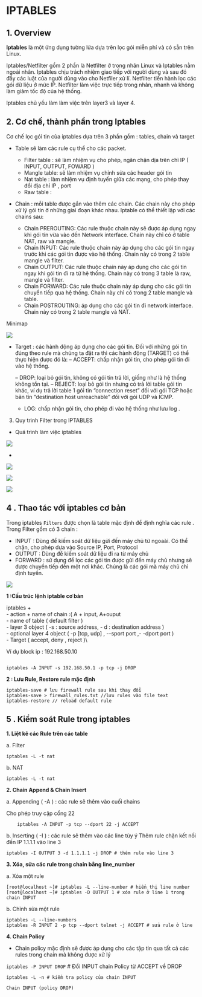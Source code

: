 

# IPTABLES

## 1. Overview 

**Iptables**  là một ứng dụng tường lửa dựa trên lọc gói  miễn phí và có sẵn trên Linux.

Iptables/Netfilter gồm 2 phần là Netfilter ở trong nhân Linux và Iptables nằm ngoài nhân. Iptables chịu trách nhiệm giao tiếp với người dùng và sau đó đẩy các luật của người dùng vào cho Netfiler xử lí. Netfilter tiến hành lọc các gói dữ liệu ở mức IP. Netfilter làm việc trực tiếp trong nhân, nhanh và không làm giảm tốc độ của hệ thống.

Iptables chủ yếu làm làm việc trên layer3 và layer 4. 

## 2. Cơ chế, thành phần trong Iptables

Cơ chế lọc gói tin của iptables dựa trên 3 phần gồm : tables, chain và target 

- Table sẽ làm các rule cụ thể cho các packet.
	- Filter table : sẽ làm nhiệm vụ cho phép, ngăn chặn dịa trên chỉ IP ( INPUT, OUTPUT, FOWARD )
	- Mangle table: sẽ làm nhiệm vụ chỉnh sửa các header gói tin
	- Nat table : làm nhiệm vụ định tuyến giữa các mạng, cho phép thay đổi địa chỉ IP , port
	- Raw table : 

- Chain : mỗi table được gắn vào thêm các chain. Các chain này cho phép xử lý gói tin ở những giai đoạn khác nhau.
Iptable có thể thiết lập với các chains sau:
	- Chain PREROUTING: Các rule thuộc chain này sẽ được áp dụng ngay khi gói tin vừa vào đến Network interface. Chain này chỉ có ở table NAT, raw và mangle.
	- Chain INPUT: Các rule thuộc chain này áp dụng cho các gói tin ngay trước khi các gói tin được vào hệ thống. Chain này có trong 2 table mangle và filter.
	- Chain OUTPUT: Các rule thuộc chain này áp dụng cho các gói tin ngay khi gói tin đi ra từ hệ thống. Chain này có trong 3 table là raw, mangle và filter.
	- Chain FORWARD: Các rule thuộc chain này áp dụng cho các gói tin chuyển tiếp qua hệ thống. Chain này chỉ có trong 2 table mangle và table.
	- Chain POSTROUTING: áp dụng cho các gói tin đi network interface. Chain này có trong 2 table mangle và NAT.

Minimap

![](https://techvccloud.mediacdn.vn/2018/1/Done-0108-Iptables-ph%E1%BA%A7n-1-Google-Docs.png)

- Target :  các hành động áp dụng cho các gói tin. Đối với những gói tin đúng theo rule mà chúng ta đặt ra thì các hành động (TARGET) có thể thực hiện được đó là:
	– ACCEPT: chấp nhận gói tin, cho phép gói tin đi vào hệ thống.

	– DROP: loại bỏ gói tin, không có gói tin trả lời, giống như là hệ thống không tồn tại.
	– REJECT: loại bỏ gói tin nhưng có trả lời table gói tin khác, ví dụ trả lời table 1 gói tin “connection reset” đối với gói TCP 							    hoặc bản tin “destination host unreachable” đối với gói UDP và ICMP.
	-  LOG:  chấp nhận gói tin, cho phép đi vào hệ thống như lưu log .

3. Quy trình Filter trong IPTABLES

- Quá  trình làm việc iptables 

![](https://preview.ibb.co/fTFFwz/image.png)

- 

![](https://image.ibb.co/bG6Yie/image.png)


![](https://image.ibb.co/nA4die/image.png)




![](https://image.ibb.co/cvfUpK/image.png)


## 4 . Thao tác  với iptables cơ bản 

Trong iptables `Filters` được chọn là table mặc định  để định nghĩa các rule . Trong Filter gồm có 3 chain :
- INPUT  : Dùng để kiếm soát dữ liệu gửi đến máy chủ từ ngoaài. Có thể chặn, cho phép dựa vào Source IP, Port, Protocol
- OUTPUT : Dùng để kiếm soát dữ liệu đi ra từ máy chủ 
- FORWARD :  sử dụng để lọc các gói tin được gửi đến máy chủ nhưng sẽ được chuyển tiếp đến một nơi khác. Chúng là các gói mà máy chủ chỉ định tuyến.

![](https://www.hostinger.com/tutorials/wp-content/uploads/sites/2/2017/06/iptabes-tutorial-input-forward-output.jpg)



**1 :Cấu trúc lệnh iptable cơ bản**

iptables +\
		- action + name of chain :( A + input, A+ouput \
		- name of table ( default filter ) \
		- layer 3 object ( -s :  source address,   - d : destination address ) \
		- optional layer 4 object ( -p [tcp, udp] , --sport port ,- -dport port )\
		- Target ( accept,  deny , reject )\

Ví dụ block ip : 192.168.50.10
```

iptables -A INPUT -s 192.168.50.1 -p tcp -j DROP

```
**2 :  Lưu Rule, Restore rule mặc định**

```
iptables-save # lưu firewall rule sau khi thay đổi
iptables-save > firewall_rules.txt //lưu rules vào file text
iptables-restore // reload default rule
```

## 5 . Kiểm soát Rule trong iptables

**1. Liệt kê các Rule trên các table** 

a. Filter

`iptables -L -t nat`


b. NAT 

`iptables -L -t nat`

**2. Chain Append  & Chain Insert**

a. Appending ( -A ) : các rule sẽ thêm vào cuối chains

Cho phép truy cập cổng 22
```
	iptables -A INPUT -p tcp --dport 22 -j ACCEPT
```

b. Inserting ( -I ) : các rule sẽ thêm vào các line tùy ý
Thêm rule chặn kết nối đến IP 1.1.1.1 vào line 3
```
iptables -I OUTPUT 3 -d 1.1.1.1 -j DROP # thêm rule vào line 3
```
**3. Xóa, sửa các rule trong chain bằng line_number**

a. Xóa một rule

```
[root@localhost ~]# iptables -L --line-number # hiển thị line number
[root@localhost ~]# iptables -D OUTPUT 1 # xóa rule ở line 1 trong chain INPUT

```

b. Chỉnh sửa một rule
```
iptables -L --line-numbers
iptables -R INPUT 2 -p tcp --dport telnet -j ACCEPT # sửa rule ở line
```

**4. Chain Policy** 
- Chain policy mặc định sẽ được áp dụng cho các tập tin qua tất cả các rules trong chain mà không được xử lý

`iptables -P INPUT DROP` # Đổi INPUT chain Policy từ ACCEPT về DROP
```
iptables -L -n # kiểm tra policy của chain INPUT

Chain INPUT (policy DROP)

```


